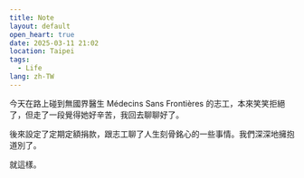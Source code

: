 ```yaml
---
title: Note
layout: default
open_heart: true
date: 2025-03-11 21:02
location: Taipei
tags: 
  - Life
lang: zh-TW
---
```


今天在路上碰到無國界醫生 Médecins Sans Frontières 的志工，本來笑笑拒絕了，但走了一段覺得她好辛苦，我回去聊聊好了。

後來設定了定期定額捐款，跟志工聊了人生刻骨銘心的一些事情。我們深深地擁抱道別了。

就這樣。
